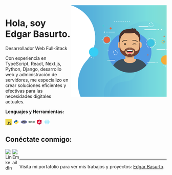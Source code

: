 <img align="right" width="300" src="https://github.com/edgarbasurto/edgarbasurto/blob/master/img/home-banner-bg.png">

# Hola, soy Edgar Basurto.

Desarrollador Web Full-Stack

Con experiencia en TypeScript, React, Next.js, Python, Django, desarrollo web y administración de servidores, me especializo en crear soluciones eficientes y efectivas para las necesidades digitales actuales.

**Lenguajes y Herramientas:**  

<code><img height="20" src="https://raw.githubusercontent.com/github/explore/main/topics/javascript/javascript.png"></code>
<code><img height="20" src="https://raw.githubusercontent.com/github/explore/main/topics/python/python.png"></code>
<code><img height="20" src="https://raw.githubusercontent.com/github/explore/main/topics/php/php.png"></code>
<code><img height="20" src="https://raw.githubusercontent.com/github/explore/main/topics/django/django.png"></code>
<code><img height="20" src="https://raw.githubusercontent.com/github/explore/main/topics/angular/angular.png"></code>
<code><img height="20" src="https://raw.githubusercontent.com/github/explore/main/topics/react/react.png"></code>

## Conéctate conmigo:

[<img align="left" alt="LinkedIn" width="22px" src="https://cdn.jsdelivr.net/npm/simple-icons@v3/icons/linkedin.svg" />](https://www.linkedin.com/in/edgar-basurto-software-engineer/)
[<img align="left" alt="Email" width="22px" src="https://img.icons8.com/fluent/48/000000/gmail.png"/>](mailto:edabaro0191@gmail.com)

<br />

---

Visita mi portafolio para ver mis trabajos y proyectos: [Edgar Basurto](https://caralvi.com).

